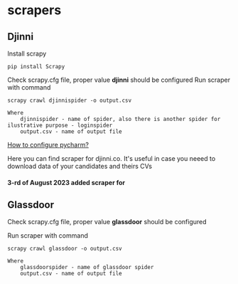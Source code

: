 # scrapers

## Djinni

Install scrapy

    pip install Scrapy
    
Check scrapy.cfg file, proper value **djinni** should be configured
Run scraper with command

    scrapy crawl djinnispider -o output.csv
    
    Where
        djinnispider - name of spider, also there is another spider for ilustrative purpose - loginspider
        output.csv - name of output file
[How to configure pycharm?](https://medium.com/@andriyandrunevchyn/run-scrapy-project-in-pycharm-af93caa543b4)



Here you can find scraper for djinni.co. It's useful in case you neeed to download data of your candidates and theirs CVs



#### 3-rd of August 2023 added scraper for
## Glassdoor

Check scrapy.cfg file, proper value **glassdoor** should be configured

Run scraper with command

    scrapy crawl glassdoor -o output.csv
    
    Where
        glassdoorspider - name of glassdoor spider
        output.csv - name of output file